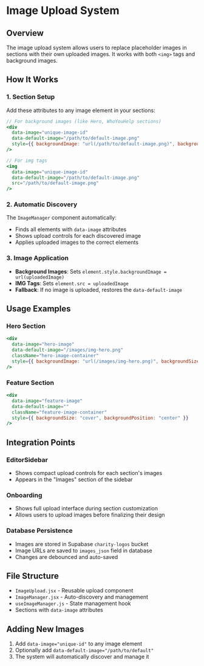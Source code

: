 # Image Upload System

## Overview
The image upload system allows users to replace placeholder images in sections with their own uploaded images. It works with both `<img>` tags and background images.

## How It Works

### 1. Section Setup
Add these attributes to any image element in your sections:

```jsx
// For background images (like Hero, WhoYouHelp sections)
<div
  data-image="unique-image-id"
  data-default-image="/path/to/default-image.png"
  style={{ backgroundImage: "url(/path/to/default-image.png)", backgroundSize: "cover", backgroundPosition: "center" }}
/>

// For img tags
<img
  data-image="unique-image-id"
  data-default-image="/path/to/default-image.png"
  src="/path/to/default-image.png"
/>
```

### 2. Automatic Discovery
The `ImageManager` component automatically:
- Finds all elements with `data-image` attributes
- Shows upload controls for each discovered image
- Applies uploaded images to the correct elements

### 3. Image Application
- **Background Images**: Sets `element.style.backgroundImage = url(uploadedImage)`
- **IMG Tags**: Sets `element.src = uploadedImage`
- **Fallback**: If no image is uploaded, restores the `data-default-image`

## Usage Examples

### Hero Section
```jsx
<div
  data-image="hero-image"
  data-default-image="/images/img-hero.png"
  className="hero-image-container"
  style={{ backgroundImage: "url(/images/img-hero.png)", backgroundSize: "cover" }}
/>
```

### Feature Section
```jsx
<div
  data-image="feature-image"
  data-default-image=""
  className="feature-image-container"
  style={{ backgroundSize: "cover", backgroundPosition: "center" }}
/>
```

## Integration Points

### EditorSidebar
- Shows compact upload controls for each section's images
- Appears in the "Images" section of the sidebar

### Onboarding
- Shows full upload interface during section customization
- Allows users to upload images before finalizing their design

### Database Persistence
- Images are stored in Supabase `charity-logos` bucket
- Image URLs are saved to `images_json` field in database
- Changes are debounced and auto-saved

## File Structure
- `ImageUpload.jsx` - Reusable upload component
- `ImageManager.jsx` - Auto-discovery and management
- `useImageManager.js` - State management hook
- Sections with `data-image` attributes

## Adding New Images
1. Add `data-image="unique-id"` to any image element
2. Optionally add `data-default-image="/path/to/default"`
3. The system will automatically discover and manage it
